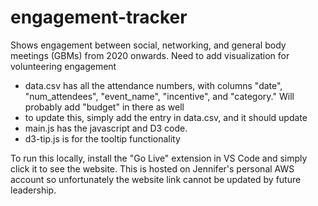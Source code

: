 # engagement-tracker

Shows engagement between social, networking, and general body meetings (GBMs)
from 2020 onwards. Need to add visualization for volunteering engagement

- data.csv has all the attendance numbers, with columns "date", "num_attendees",
  "event_name", "incentive", and "category." Will probably add "budget" in there
  as well
- to update this, simply add the entry in data.csv, and it should update
- main.js has the javascript and D3 code.
- d3-tip.js is for the tooltip functionality

To run this locally, install the "Go Live" extension in VS Code and simply click
it to see the website. This is hosted on Jennifer's personal AWS account so
unfortunately the website link cannot be updated by future leadership.
